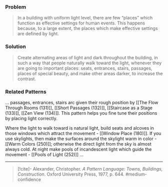 ### Problem
>In a building with uniform light level, there are few “places” which function as effective settings for human events. This happens because, to a large extent, the places which make effective settings are defined by light.

### Solution
>Create alternating areas of light and dark throughout the building, in such a way that people naturally walk toward the light, whenever they are going to important places: seats, entrances, stairs, passages, places of special beauty, and make other areas darker, to increase the contrast.

### Related Patterns
... passages, entrances, stairs arc given their rough position by [[The Flow Through Rooms (131)]], [[Short Passages (132)]], [[Staircase as a Stage (133)]], [[Zen View (134)]]. This pattern helps you fine tune their positions by placing light correctly.

Where the light to walk toward is natural light, build seats and alcoves in those windows which attract the movement - [[Window Place (180)]]. If you use skylights, then make the surfaces around the skylight warm in color - [[Warm Colors (250)]]; otherwise the direct light from the sky is almost always cold. At night make pools of incandescent light which guide the movement - [[Pools of Light (252)]] ...

---

> [!cite]- Alexander, Christopher. _A Pattern Language: Towns, Buildings, Construction_. Oxford University Press, 1977, p. 644.
> #medium-confidence 